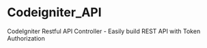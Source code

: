 # Codeigniter_API
CodeIgniter Restful API Controller - Easily build REST API with Token Authorization
